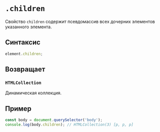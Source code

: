 # `.children`

Свойство `children` содержит псевдомассив всех дочерних элементов указанного элемента.

## Синтаксис

```js
element.children;
```

## Возвращает

### `HTMLCollection`

Динамическая коллекция.

## Пример

```js
const body = document.querySelector('body');
console.log(body.children); // HTMLCollection(3) [p, p, p]
```
